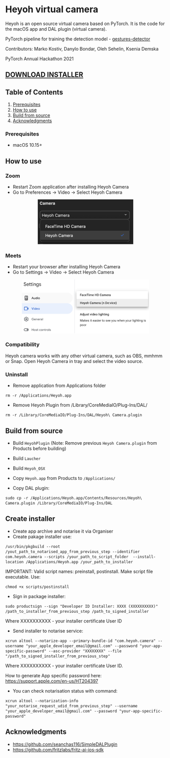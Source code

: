 # Heyoh virtual camera

Heyoh is an open source virtual camera based on PyTorch. It is the code for the macOS app and DAL plugin (virtual camera).

PyTorch pipeline for training the detection model -  [gestures-detector](https://github.com/heyoh-app/gestures-detector) 

Contributors: Marko Kostiv, Danylo Bondar, Oleh Sehelin, Ksenia Demska

PyTorch Annual Hackathon 2021

## [DOWNLOAD INSTALLER](https://l.linklyhq.com/l/dcFk)

## Table of Contents
1. [Prerequisites](#prerequisites)
3. [How to use](#how-to-use)
4. [Build from source](#build-from-source)
4. [Acknowledgments](#acknowledgments)

### Prerequisites
- macOS 10.15+

## How to use

### Zoom
- Restart Zoom application after installing Heyoh Camera
- Go to Preferences -> Video -> Select Heyoh Camera
<p align="center">
<img src="docs/images/zoom-heyoh-camera.png" alt="drawing" width="300"/>
</p>

### Meets
- Restart your browser after installing Heyoh Camera
- Go to Settings -> Video -> Select Heyoh Camera
<p align="center">
<img src="docs/images/meets-heyoh-camera.png" alt="drawing" width="400"/>
</p>

### Compatibility
Heyoh camera works with any other virtual camera, such as OBS, mmhmm or Snap. Open Heyoh Camera in tray and select the video source.


### Uninstall

- Remove application from Applications folder
```
rm -r /Applications/Heyoh.app
```
- Remove Heyoh Plugin from /Library/CoreMediaIO/Plug-Ins/DAL/
```
rm -r /Library/CoreMediaIO/Plug-Ins/DAL/Heyoh\ Camera.plugin
```

## Build from source

- Build `HeyohPlugin` (Note: Remove previous `Heyoh Camera.plugin` from Products before building)
- Build `Laucher`
- Build `Heyoh_OSX`

- Copy `Heyoh.app` from Products to `/Applications/`
- Copy DAL plugin:
```
sudo cp -r /Applications/Heyoh.app/Contents/Resources/Heyoh\ Camera.plugin /Library/CoreMediaIO/Plug-Ins/DAL
```

## Create installer
- Create app archive and notarise it via Organiser
- Create pakage installer use:
```
/usr/bin/pkgbuild --root /yout_path_to_notarised_app_from_previous_step --identifier com.heyoh.camera --scripts /your_path_to_script_folder  --install-location /Applications/Heyoh.app /your_path_to_installer
```
IMPORTANT: Valid script names: preinstall, postinstall. Make script file executable. Use:
```
chmod +x scripts/postinstall
```

- Sign in package installer: 
```
sudo productsign --sign "Developer ID Installer: XXXX (XXXXXXXXXX)" /path_to_installer_from_previous_step /path_to_signed_installer
```
Where XXXXXXXXXX - your installer certificate User ID

- Send installer to notarise service:
```
xcrun altool --notarize-app --primary-bundle-id "com.heyoh.camera" --username "your_apple_developer_email@gmail.com" --password "your-app-specific-password" --asc-provider "XXXXXXXX" --file "/path_to_signed_installer_from_previous_step"
```
Where XXXXXXXXXX - your installer certificate User ID.

How to generate App specific password here: https://support.apple.com/en-us/HT204397

- You can check notarisation status with command:
```
xcrun altool --notarization-info "your_notarise_request_udid_from_previous_step" --username "your_apple_developer_email@gmail.com" --password "your-app-specific-password"            
```
 
## Acknowledgments
- https://github.com/seanchas116/SimpleDALPlugin
- https://github.com/fritzlabs/fritz-ai-ios-sdk

